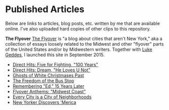 # Published Articles
Below are links to articles, blog posts, etc. written by me that are available online. I've also uploaded hard copies of other clips to this repository.

<strong>The Flyover</strong>
<a href=http://theflyover.net>The Flyover</a> is "a blog about cities that aren't New York," aka a collection of essays loosely related to the Midwest and other "flyover" parts of the United States and/or by Midwestern writers. Together with <a href="http://lukeandrewgeddes.com">Luke Geddes</a>, I launched this site in September 2015.
<ul>
<li><a href="http://theflyover.net/2016/02/19/direct-hits-five-for-fighting-100-years/">Direct Hits: Five for Fighting, "100 Years"</a></li>
<li><a href="http://theflyover.net/2016/02/10/direct-hits-dream-he-loves-u-not/">Direct Hits: Dream, "He Loves U Not"</a></li>
<li><a href="http://theflyover.net/2015/12/08/ghosts-of-white-christmases-past/">Ghosts of White Christmases Past</a></li>
<li><a href="http://theflyover.net/2015/10/08/the-freedom-of-the-bus-stop/">The Freedom of the Bus Stop</a></li>
<li><a href="http://theflyover.net/2015/10/06/remembering-ed-15-years-later/">Remembering "Ed," 15 Years Later</a></li>
<li><a href="http://theflyover.net/2015/10/01/flyover-anthems-midwest-coast/">Flyover Anthems: "Midwest Coast"</a></li>
<li><a href="http://theflyover.net/2015/09/23/every-city-is-a-city-of-neighborhoods/">Every City is a City of Neighborhoods</a></li>
<li><a href="http://theflyover.net/2015/09/16/new-yorker-discovers-merica/">New Yorker Discovers 'Merica</a></li>
</ul>
